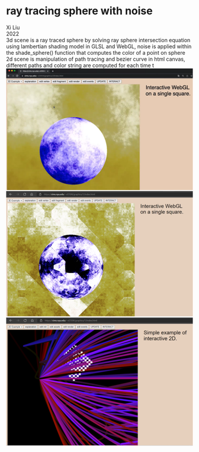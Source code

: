 # ray tracing sphere with noise
Xi Liu</br>
2022</br>
3d scene is a ray traced sphere by solving ray sphere intersection equation using lambertian shading model in GLSL and WebGL, noise is applied within the shade_sphere() function that computes the color of a point on sphere</br>
2d scene is manipulation of path tracing and bezier curve in html canvas, different paths and color string are computed for each time t</br> 
![3d](imgs/3d.png)
![3d version 2](imgs/3d.2.png)
![2d](imgs/2d.png)
